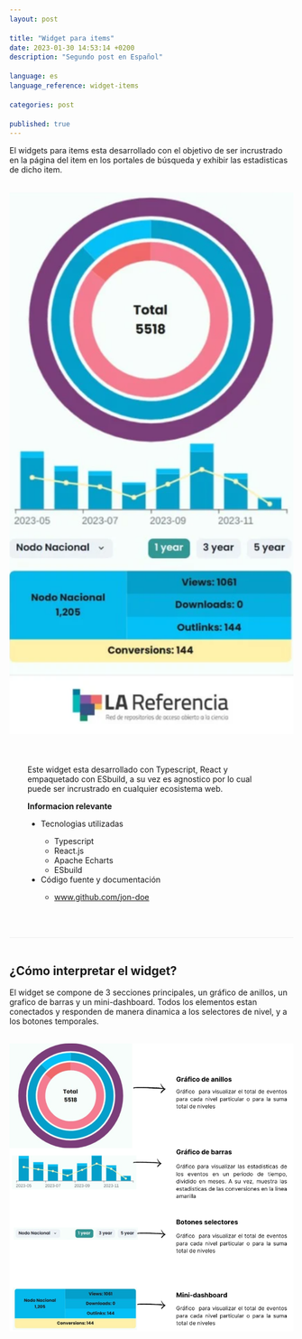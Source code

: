 ```yaml
---
layout: post

title: "Widget para items"
date: 2023-01-30 14:53:14 +0200
description: "Segundo post en Español"

language: es
language_reference: widget-items

categories: post

published: true
---
```


El widgets para items esta desarrollado con el objetivo de ser incrustrado en la página del item en los portales de búsqueda y exhibir las estadisticas de dicho item.

<!--more-->

<div class="flex">

  <div>
    <img style="width: 850px" src="/assets/img/widget-items.png">   
  </div>

  <div style="padding: 2rem">
    <p>
      Este widget esta desarrollado con Typescript, React y empaquetado con ESbuild, a su vez es agnostico por lo cual puede ser incrustrado en cualquier ecosistema web.
    </p>
    <span style="font-weight: bold">Informacion relevante</span>
    <ul>
      <li>Tecnologias utilizadas</li>
      <ul>
        <li>Typescript</li>
        <li>React.js</li>
        <li>Apache Echarts</li>
        <li>ESbuild</li>
      </ul>
      <li>Código fuente y documentación</li>
      <ul>
        <li>
          <a href="www.github.com/jon-doe">
            www.github.com/jon-doe
          </a>
        </li>
      </ul>
    </ul>
  </div>

</div>

<br>

<div style="border-bottom: 1px solid #eee;"></div>

<br>
<h2 style="font-weight:bold">¿Cómo interpretar el widget?</h2>
<p>El widget se compone de 3 secciones principales, un gráfico de anillos, un grafico de barras y un mini-dashboard. Todos los elementos estan conectados y responden de manera dinamica a los selectores de nivel, y a los botones temporales.
</p>
<br>


<div>
    <img style="width: 700px" src="/assets/img/widget-explanation.png">   
</div>

<!-- <div class="flex" style="align-items: center">
  <div>
    <img style="width: 100%" src="/assets/img/rings-chart.png">   
  </div>
  <div style="display: grid; place-content: center">
    <img style="width: 100%" src="/assets/img/widget-items-stack.png">   
  </div>
</div>

<div class="flex" style="align-items: center">
  <div style="padding: 1rem; display: grid; place-content: center">
    <span style="font-weight: bold; font-size: 1.2rem;">Gráfica de anillos</span>
    <p style="margin-top: 1rem">Gráfica para poder visualizar el total de eventos para cada nivel particular o para la suma total de niveles</p>
  </div>
  <div style="padding: 1rem; display: grid; place-content: center">
    <span style="font-weight: bold; font-size: 1.2rem;">Gráfica de anillos</span>
    <p style="margin-top: 1rem">Gráfica para poder visualizar el total de eventos para cada nivel particular o para la suma total de niveles</p>
  </div>
</div>

<div class="flex" style="align-items: center">
  <div>
    <img style="width: 600px" src="/assets/img/dashboard-items.png">   
  </div>
  <div style="display: grid; place-content: center">
    <img style="width: 450px" src="/assets/img/widget-items-selectors.png">   
  </div>
</div>

<div class="flex" style="align-items: center">
  <div style="padding: 1rem; display: grid; place-content: center">
    <span style="font-weight: bold; font-size: 1.2rem;">Gráfica de anillos</span>
    <p style="margin-top: 1rem">Gráfica para poder visualizar el total de eventos para cada nivel particular o para la suma total de niveles</p>
  </div>
  <div style="padding: 1rem; display: grid; place-content: center">
    <span style="font-weight: bold; font-size: 1.2rem;">Gráfica de anillos</span>
    <p style="margin-top: 1rem">Gráfica para poder visualizar el total de eventos para cada nivel particular o para la suma total de niveles</p>
  </div>
</div> -->





